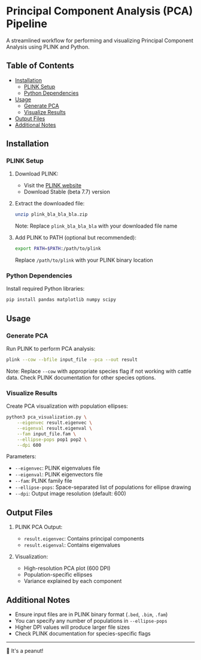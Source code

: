 # Principal Component Analysis (PCA) Pipeline

A streamlined workflow for performing and visualizing Principal Component Analysis using PLINK and Python.

## Table of Contents
- [Installation](#installation)
  - [PLINK Setup](#plink-setup)
  - [Python Dependencies](#python-dependencies)
- [Usage](#usage)
  - [Generate PCA](#generate-pca)
  - [Visualize Results](#visualize-results)
- [Output Files](#output-files)
- [Additional Notes](#additional-notes)

## Installation

### PLINK Setup

1. Download PLINK:
   - Visit the [PLINK website](https://www.cog-genomics.org/plink/)
   - Download Stable (beta 7.7) version

2. Extract the downloaded file:
   ```bash
   unzip plink_bla_bla_bla.zip
   ```
   Note: Replace `plink_bla_bla_bla` with your downloaded file name

3. Add PLINK to PATH (optional but recommended):
   ```bash
   export PATH=$PATH:/path/to/plink
   ```
   Replace `/path/to/plink` with your PLINK binary location

### Python Dependencies

Install required Python libraries:
```bash
pip install pandas matplotlib numpy scipy
```

## Usage

### Generate PCA

Run PLINK to perform PCA analysis:
```bash
plink --cow --bfile input_file --pca --out result
```

Note: Replace `--cow` with appropriate species flag if not working with cattle data. Check PLINK documentation for other species options.

### Visualize Results

Create PCA visualization with population ellipses:
```bash
python3 pca_visualization.py \
    --eigenvec result.eigenvec \
    --eigenval result.eigenval \
    --fam input_file.fam \
    --ellipse-pops pop1 pop2 \
    --dpi 600
```

Parameters:
- `--eigenvec`: PLINK eigenvalues file
- `--eigenval`: PLINK eigenvectors file
- `--fam`: PLINK family file
- `--ellipse-pops`: Space-separated list of populations for ellipse drawing
- `--dpi`: Output image resolution (default: 600)

## Output Files

1. PLINK PCA Output:
   - `result.eigenvec`: Contains principal components
   - `result.eigenval`: Contains eigenvalues

2. Visualization:
   - High-resolution PCA plot (600 DPI)
   - Population-specific ellipses
   - Variance explained by each component

## Additional Notes

- Ensure input files are in PLINK binary format (`.bed`, `.bim`, `.fam`)
- You can specify any number of populations in `--ellipse-pops`
- Higher DPI values will produce larger file sizes
- Check PLINK documentation for species-specific flags

---

🥜 It's a peanut!
